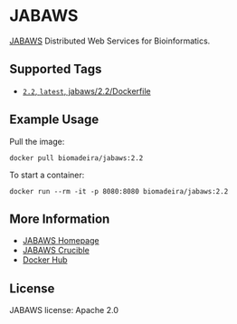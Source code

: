 # JABAWS

[JABAWS](http://www.compbio.dundee.ac.uk/jabaws22/) Distributed Web Services for Bioinformatics.

## Supported Tags

- [`2.2`, `latest`, jabaws/2.2/Dockerfile](https://github.com/biomadeira/dockerfiles/blob/master/jabaws/2.2/Dockerfile)

## Example Usage

Pull the image:
```
docker pull biomadeira/jabaws:2.2
```

To start a container:
```
docker run --rm -it -p 8080:8080 biomadeira/jabaws:2.2
```

## More Information

 * [JABAWS Homepage](http://www.compbio.dundee.ac.uk/jabaws22/)
 * [JABAWS Crucible](https://source.jalview.org/crucible/changelog/jabaws)
 * [Docker Hub](https://hub.docker.com/u/biomadeira/jabaws)


## License

JABAWS license: Apache 2.0
